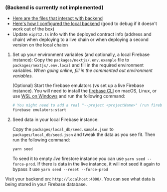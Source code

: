 ### (Backend is currently not implemented)

- [Here are the files that interact with backend](https://lulox.notion.site/Database-files-04686fe4dfde4025a7939a3a9a5caca8?pvs=4)
- [Here's how I configured the local backend](https://lulox.notion.site/Firebase-10213362a574808a80f6c0bd8f890db2?pvs=4) (good to debug if it doesn't work out of the box)
- Update `eip712.ts` info with the deployed contract info (address and chain) when deploying to a live chain or when deploying a second version on the local chaion

1. Set up your environment variables (and optionally, a local Firebase instance):
   Copy the `packages/nextjs/.env.example` file to `packages/nextjs/.env.local` and fill in the required environment variables.
   _When going online, fill in the commented out environment variables._

   (Optional) Start the firebase emulators (vs set up a live Firebase instance). You will need to install the [firebase CLI](https://firebase.google.com/docs/cli#install_the_firebase_cli) on macOS, Linux, or use [WSL on Windows](https://learn.microsoft.com/en-us/windows/wsl/install) and run the following command:

   ```bash
   # You might need to add a real "--project <projectName>" (run firebase projects:list)
   firebase emulators:start
   ```

2. Seed data in your local Firebase instance:

   Copy the `packages/local_db/seed.sample.json` to `packages/local_db/seed.json` and tweak the data as you see fit. Then run the following command:

   ```bash
   yarn seed
   ```

   To seed it to empty _*live*_ firestore instance you can use `yarn seed --force-prod`. If there is data in the live instance, it will not seed it again to bypass it use `yarn seed --reset --force-prod`

Visit your backend on: `http://localhost:4000/`. You can see what data is being stored in your Firebase database.
